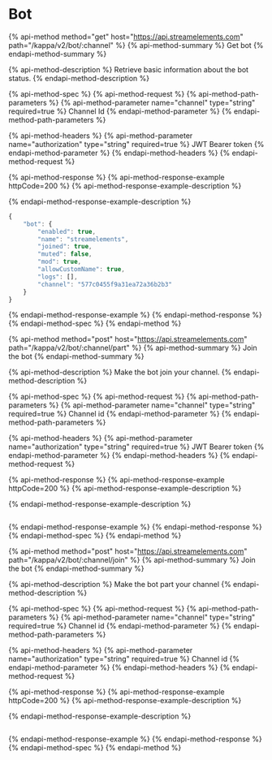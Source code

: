 # Bot

{% api-method method="get" host="https://api.streamelements.com" path="/kappa/v2/bot/:channel" %}
{% api-method-summary %}
Get bot
{% endapi-method-summary %}

{% api-method-description %}
Retrieve basic information about the bot status.
{% endapi-method-description %}

{% api-method-spec %}
{% api-method-request %}
{% api-method-path-parameters %}
{% api-method-parameter name="channel" type="string" required=true %}
Channel Id
{% endapi-method-parameter %}
{% endapi-method-path-parameters %}

{% api-method-headers %}
{% api-method-parameter name="authorization" type="string" required=true %}
JWT Bearer token
{% endapi-method-parameter %}
{% endapi-method-headers %}
{% endapi-method-request %}

{% api-method-response %}
{% api-method-response-example httpCode=200 %}
{% api-method-response-example-description %}

{% endapi-method-response-example-description %}

```javascript
{
    "bot": {
        "enabled": true,
        "name": "streamelements",
        "joined": true,
        "muted": false,
        "mod": true,
        "allowCustomName": true,
        "logs": [],
        "channel": "577c0455f9a31ea72a36b2b3"
    }
}
```
{% endapi-method-response-example %}
{% endapi-method-response %}
{% endapi-method-spec %}
{% endapi-method %}

{% api-method method="post" host="https://api.streamelements.com" path="/kappa/v2/bot/:channel/part" %}
{% api-method-summary %}
Join the bot
{% endapi-method-summary %}

{% api-method-description %}
Make the bot join your channel.
{% endapi-method-description %}

{% api-method-spec %}
{% api-method-request %}
{% api-method-path-parameters %}
{% api-method-parameter name="channel" type="string" required=true %}
Channel id
{% endapi-method-parameter %}
{% endapi-method-path-parameters %}

{% api-method-headers %}
{% api-method-parameter name="authorization" type="string" required=true %}
JWT Bearer token
{% endapi-method-parameter %}
{% endapi-method-headers %}
{% endapi-method-request %}

{% api-method-response %}
{% api-method-response-example httpCode=200 %}
{% api-method-response-example-description %}

{% endapi-method-response-example-description %}

```

```
{% endapi-method-response-example %}
{% endapi-method-response %}
{% endapi-method-spec %}
{% endapi-method %}

{% api-method method="post" host="https://api.streamelements.com" path="/kappa/v2/bot/:channel/join" %}
{% api-method-summary %}
Join the bot
{% endapi-method-summary %}

{% api-method-description %}
Make the bot part your channel
{% endapi-method-description %}

{% api-method-spec %}
{% api-method-request %}
{% api-method-path-parameters %}
{% api-method-parameter name="channel" type="string" required=true %}
Channel id
{% endapi-method-parameter %}
{% endapi-method-path-parameters %}

{% api-method-headers %}
{% api-method-parameter name="authorization" type="string" required=true %}
Channel id
{% endapi-method-parameter %}
{% endapi-method-headers %}
{% endapi-method-request %}

{% api-method-response %}
{% api-method-response-example httpCode=200 %}
{% api-method-response-example-description %}

{% endapi-method-response-example-description %}

```

```
{% endapi-method-response-example %}
{% endapi-method-response %}
{% endapi-method-spec %}
{% endapi-method %}

